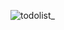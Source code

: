 ![todolist_](https://github.com/iimAtomic/Todo_List/assets/71674056/9a6e0903-ca3c-421f-9c9a-d6b290d7efb9)
